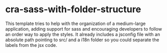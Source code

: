 # cra-sass-with-folder-structure
This template tries to help with the organization of a medium-large application, adding support for sass and encouraging developers to follow an order way to apply the styles.
It already includes a jsconfig file with an absolute path pointing to src/ and a i18n folder so you could separate the labels from the jsx code.
